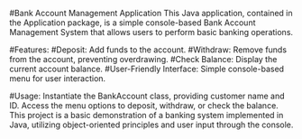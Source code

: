 #Bank Account Management Application
This Java application, contained in the Application package, is a simple console-based Bank Account Management System that allows users to perform basic banking operations.

#Features:
#Deposit: Add funds to the account.
#Withdraw: Remove funds from the account, preventing overdrawing.
#Check Balance: Display the current account balance.
#User-Friendly Interface: Simple console-based menu for user interaction.


#Usage:
Instantiate the BankAccount class, providing customer name and ID.
Access the menu options to deposit, withdraw, or check the balance.
This project is a basic demonstration of a banking system implemented in Java, utilizing object-oriented principles and user input through the console.
